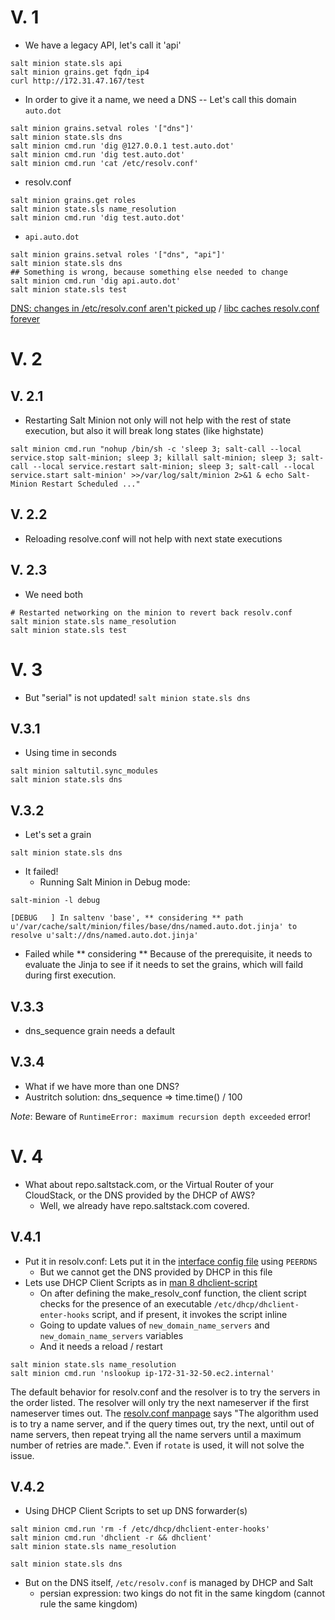 # V. 1

- We have a legacy API, let's call it 'api'
```
salt minion state.sls api
salt minion grains.get fqdn_ip4
curl http://172.31.47.167/test
```

- In order to give it a name, we need a DNS
-- Let's call this domain `auto.dot`
```
salt minion grains.setval roles '["dns"]'
salt minion state.sls dns
salt minion cmd.run 'dig @127.0.0.1 test.auto.dot'
salt minion cmd.run 'dig test.auto.dot'
salt minion cmd.run 'cat /etc/resolv.conf'
```

- resolv.conf
```
salt minion grains.get roles
salt minion state.sls name_resolution
salt minion cmd.run 'dig test.auto.dot'
```
- `api.auto.dot`
```
salt minion grains.setval roles '["dns", "api"]'
salt minion state.sls dns
## Something is wrong, because something else needed to change
salt minion cmd.run 'dig api.auto.dot'
salt minion state.sls test
```
[DNS: changes in /etc/resolv.conf aren't picked up](https://bugzilla.mozilla.org/show_bug.cgi?id=214538) /
[libc caches resolv.conf forever](https://sourceware.org/bugzilla/show_bug.cgi?id=3675)



# V. 2
## V. 2.1
- Restarting Salt Minion not only will not help with the rest of state execution,
but also it will break long states (like highstate)
```
salt minion cmd.run "nohup /bin/sh -c 'sleep 3; salt-call --local service.stop salt-minion; sleep 3; killall salt-minion; sleep 3; salt-call --local service.restart salt-minion; sleep 3; salt-call --local service.start salt-minion' >>/var/log/salt/minion 2>&1 & echo Salt-Minion Restart Scheduled ..."
```

## V. 2.2
- Reloading resolve.conf will not help with next state executions

## V. 2.3
- We need both
```
# Restarted networking on the minion to revert back resolv.conf
salt minion state.sls name_resolution
salt minion state.sls test
```



# V. 3
- But "serial" is not updated!
`salt minion state.sls dns`

## V.3.1
- Using time in seconds
```
salt minion saltutil.sync_modules
salt minion state.sls dns
```

## V.3.2
- Let's set a grain
```
salt minion state.sls dns
```
- It failed!
  - Running Salt Minion in Debug mode:
```
salt-minion -l debug

[DEBUG   ] In saltenv 'base', ** considering ** path u'/var/cache/salt/minion/files/base/dns/named.auto.dot.jinja' to resolve u'salt://dns/named.auto.dot.jinja'
```
  - Failed while ** considering **
    Because of the prerequisite, it needs to evaluate the Jinja to see if it needs to set the grains, which will faild during first execution.

## V.3.3
- dns_sequence grain needs a default

## V.3.4
- What if we have more than one DNS?
- Austritch solution:
    dns_sequence => time.time() / 100


*Note*: Beware of `RuntimeError: maximum recursion depth exceeded` error!



# V. 4
- What about repo.saltstack.com, or the Virtual Router of your CloudStack, or the DNS provided by the DHCP of AWS?
    - Well, we already have repo.saltstack.com covered.

## V.4.1
- Put it in resolv.conf:
Lets put it in the [interface config file](https://access.redhat.com/documentation/en-US/Red_Hat_Enterprise_Linux/6/html/Deployment_Guide/s1-networkscripts-interfaces.html) using `PEERDNS`
    - But we cannot get the DNS provided by DHCP in this file
- Lets use DHCP Client Scripts as in [man 8 dhclient-script](http://linux.die.net/man/8/dhclient-script)
    - On after defining the make_resolv_conf function, the client script checks for the presence of an executable `/etc/dhcp/dhclient-enter-hooks` script, and if present, it invokes the script inline
    - Going to update values of `new_domain_name_servers` and `new_domain_name_servers` variables
    - And it needs a reload / restart

```
salt minion state.sls name_resolution
salt minion cmd.run 'nslookup ip-172-31-32-50.ec2.internal'
```

The default behavior for resolv.conf and the resolver is to try the servers in the order listed. The resolver will only try the next nameserver if the first nameserver times out. The [resolv.conf manpage](http://linux.die.net/man/5/resolv.conf) says "The algorithm used is to try a name server, and if the query times out, try the next, until out of name servers, then repeat trying all the name servers until a maximum number of retries are made.". Even if `rotate` is used, it will not solve the issue.

## V.4.2
- Using DHCP Client Scripts to set up DNS forwarder(s)

```
salt minion cmd.run 'rm -f /etc/dhcp/dhclient-enter-hooks'
salt minion cmd.run 'dhclient -r && dhclient'
salt minion state.sls name_resolution

salt minion state.sls dns
```

- But on the DNS itself, `/etc/resolv.conf` is managed by DHCP and Salt
    - persian expression: two kings do not fit in the same kingdom (cannot rule the same kingdom)
